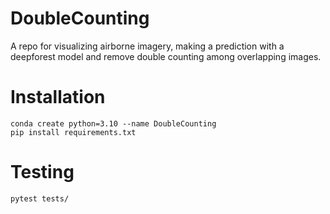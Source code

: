 # DoubleCounting
A repo for visualizing airborne imagery, making a prediction with a deepforest model and remove double counting among overlapping images.

# Installation

```
conda create python=3.10 --name DoubleCounting
pip install requirements.txt
```

# Testing

```
pytest tests/
```


